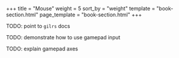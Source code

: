 +++
title = "Mouse"
weight = 5
sort_by = "weight"
template = "book-section.html"
page_template = "book-section.html"
+++

TODO: point to `gilrs` docs

TODO: demonstrate how to use gamepad input

TODO: explain gamepad axes
